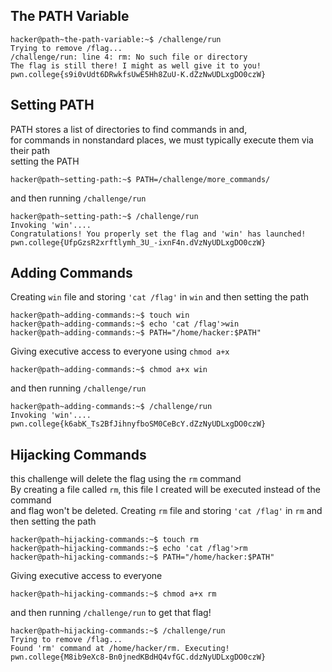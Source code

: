 ## The PATH Variable
```
hacker@path~the-path-variable:~$ /challenge/run
Trying to remove /flag...
/challenge/run: line 4: rm: No such file or directory
The flag is still there! I might as well give it to you!
pwn.college{s9i0vUdt6DRwkfsUwE5Hh8ZuU-K.dZzNwUDLxgDO0czW}
```

## Setting PATH
PATH stores a list of directories to find commands in and, <br>
for commands in nonstandard places, we must typically execute them via their path <br>
setting the PATH
```
hacker@path~setting-path:~$ PATH=/challenge/more_commands/
```
and then running `/challenge/run`
```
hacker@path~setting-path:~$ /challenge/run
Invoking 'win'....
Congratulations! You properly set the flag and 'win' has launched!
pwn.college{UfpGzsR2xrftlymh_3U_-ixnF4n.dVzNyUDLxgDO0czW}
```

## Adding Commands
Creating `win` file and storing `'cat /flag'` in `win` and then setting the path <br>
```
hacker@path~adding-commands:~$ touch win
hacker@path~adding-commands:~$ echo 'cat /flag'>win
hacker@path~adding-commands:~$ PATH="/home/hacker:$PATH"
```
Giving executive access to everyone using `chmod a+x`
```
hacker@path~adding-commands:~$ chmod a+x win
```
and then running `/challenge/run`
```
hacker@path~adding-commands:~$ /challenge/run
Invoking 'win'....
pwn.college{k6abK_Ts2BfJihnyfboSM0CeBcY.dZzNyUDLxgDO0czW}
```

## Hijacking Commands

this challenge will delete the flag using the `rm` command <br>
By creating a file called `rm`, this file I created will be executed instead of the command <br>
and flag won't be deleted.
Creating `rm` file and storing `'cat /flag'` in `rm` and then setting the path <br>
```
hacker@path~hijacking-commands:~$ touch rm
hacker@path~hijacking-commands:~$ echo 'cat /flag'>rm
hacker@path~hijacking-commands:~$ PATH="/home/hacker:$PATH"
```
Giving executive access to everyone 
```
hacker@path~hijacking-commands:~$ chmod a+x rm
```
and then running `/challenge/run` to get that flag!
```
hacker@path~hijacking-commands:~$ /challenge/run
Trying to remove /flag...
Found 'rm' command at /home/hacker/rm. Executing!
pwn.college{M8ib9eXc8-Bn0jnedKBdHQ4vfGC.ddzNyUDLxgDO0czW}
```
